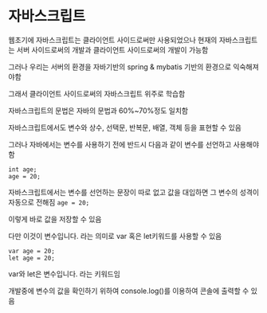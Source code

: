 # 자바스크립트
웹초기에 자바스크립트는 클라이언트 사이드로써만 사용되었으나 현재의 자바스크립트는 서버 사이드로써의 개발과 클라이언트 사이드로써의 개발이 가능함

그러나 우리는 서버의 환경을 자바기반의 spring & mybatis 기반의 환경으로 익숙해져야함

그래서 클라이언트 사이드로써의 자바스크립트 위주로 학습함

자바스크립트의 문법은 자바의 문법과 60%~70%정도 일치함

자바스크립트에서도 변수와 상수, 선택문, 반복문, 배열, 객체 등을 표현할 수 있음

그러나 자바에서는 변수를 사용하기 전에 반드시 다음과 같이 변수를 선언하고 사용해야 함
```
int age;
age = 20;
```
자바스크립트에서는 변수를 선언하는 문장이 따로 없고 값을 대입하면 그 변수의 성격이 자동으로 전해짐
`age = 20;`

이렇게 바로 값을 저장할 수 있음

다만 이것이 변수입니다. 라는 의미로 var 혹은 let키워드를 사용할 수 있음
```
var age = 20;
let age = 20;
```
var와 let은 변수입니다. 라는 키워드임

개발중에 변수의 값을 확인하기 위하여 console.log()를 이용하여 콘솔에 출력할 수 있음
